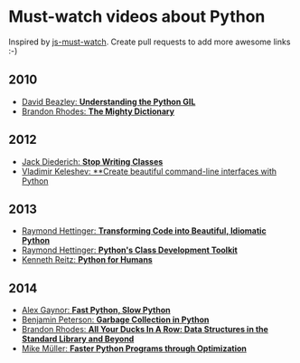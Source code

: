 Must-watch videos about Python
=============
Inspired by [js-must-watch](https://github.com/bolshchikov/js-must-watch). Create pull requests to add more awesome links :-)

## 2010
* [David Beazley: **Understanding the Python GIL**](http://www.youtube.com/watch?v=Obt-vMVdM8s)
* [Brandon Rhodes: **The Mighty Dictionary**](https://www.youtube.com/watch?v=C4Kc8xzcA68)

## 2012
* [Jack Diederich: **Stop Writing Classes**](https://www.youtube.com/watch?v=o9pEzgHorH0)
* [Vladimir Keleshev: **Create beautiful command-line interfaces with Python](http://www.youtube.com/watch?v=pXhcPJK5cMc)

## 2013
* [Raymond Hettinger: **Transforming Code into Beautiful, Idiomatic Python**](https://www.youtube.com/watch?v=OSGv2VnC0go)
* [Raymond Hettinger: **Python's Class Development Toolkit**](https://www.youtube.com/watch?v=HTLu2DFOdTg)
* [Kenneth Reitz: **Python for Humans**](http://www.youtube.com/watch?v=QpkHt1hDYTo)

## 2014
* [Alex Gaynor: **Fast Python, Slow Python**](https://www.youtube.com/watch?v=7eeEf_rAJds)
* [Benjamin Peterson: **Garbage Collection in Python**](https://www.youtube.com/watch?v=iHVs_HkjdmI)
* [Brandon Rhodes: **All Your Ducks In A Row: Data Structures in the Standard Library and Beyond**](https://www.youtube.com/watch?v=fYlnfvKVDoM)
* [Mike Müller: **Faster Python Programs through Optimization**](https://www.youtube.com/watch?v=wNBJDpyRm8w)
